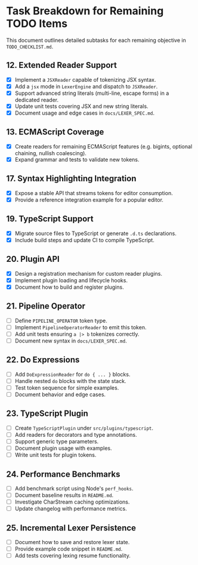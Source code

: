 # Task Breakdown for Remaining TODO Items

This document outlines detailed subtasks for each remaining objective in `TODO_CHECKLIST.md`.

## 12. Extended Reader Support
- [x] Implement a `JSXReader` capable of tokenizing JSX syntax.
- [x] Add a `jsx` mode in `LexerEngine` and dispatch to `JSXReader`.
- [x] Support advanced string literals (multi-line, escape forms) in a dedicated reader.
- [x] Update unit tests covering JSX and new string literals.
- [x] Document usage and edge cases in `docs/LEXER_SPEC.md`.

## 13. ECMAScript Coverage
- [x] Create readers for remaining ECMAScript features (e.g. bigints, optional chaining, nullish coalescing).
- [x] Expand grammar and tests to validate new tokens.

## 17. Syntax Highlighting Integration
- [x] Expose a stable API that streams tokens for editor consumption.
- [x] Provide a reference integration example for a popular editor.

## 19. TypeScript Support
- [x] Migrate source files to TypeScript or generate `.d.ts` declarations.
- [x] Include build steps and update CI to compile TypeScript.

## 20. Plugin API
- [x] Design a registration mechanism for custom reader plugins.
- [x] Implement plugin loading and lifecycle hooks.
- [x] Document how to build and register plugins.

## 21. Pipeline Operator
- [ ] Define `PIPELINE_OPERATOR` token type.
- [ ] Implement `PipelineOperatorReader` to emit this token.
- [ ] Add unit tests ensuring `a |> b` tokenizes correctly.
- [ ] Document new syntax in `docs/LEXER_SPEC.md`.

## 22. Do Expressions
- [ ] Add `DoExpressionReader` for `do { ... }` blocks.
- [ ] Handle nested `do` blocks with the state stack.
- [ ] Test token sequence for simple examples.
- [ ] Document behavior and edge cases.

## 23. TypeScript Plugin
- [ ] Create `TypeScriptPlugin` under `src/plugins/typescript`.
- [ ] Add readers for decorators and type annotations.
- [ ] Support generic type parameters.
- [ ] Document plugin usage with examples.
- [ ] Write unit tests for plugin tokens.

## 24. Performance Benchmarks
- [ ] Add benchmark script using Node's `perf_hooks`.
- [ ] Document baseline results in `README.md`.
- [ ] Investigate CharStream caching optimizations.
- [ ] Update changelog with performance metrics.

## 25. Incremental Lexer Persistence
- [ ] Document how to save and restore lexer state.
- [ ] Provide example code snippet in `README.md`.
- [ ] Add tests covering lexing resume functionality.
